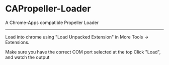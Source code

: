 # CAPropeller-Loader
A Chrome-Apps compatible Propeller Loader

----

Load into chrome using "Load Unpacked Extension" in More Tools -> Extensions.

Make sure you have the correct COM port selected at the top
Click "Load", and watch the output